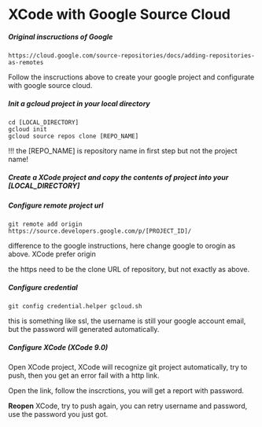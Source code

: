 # XCode with Google Source Cloud

##### Original inscructions of Google

```
https://cloud.google.com/source-repositories/docs/adding-repositories-as-remotes

```

Follow the inscructions above to create your google project and configurate with google source cloud.

##### Init a gcloud project in your local directory

```
cd [LOCAL_DIRECTORY]
gcloud init
gcloud source repos clone [REPO_NAME]
```

!!! the \[REPO\_NAME\] is repository name in first step but not the project name!

##### Create a XCode project and copy the contents of project into your \[LOCAL\_DIRECTORY\]



##### Configure remote project url

```
git remote add origin https://source.developers.google.com/p/[PROJECT_ID]/
```

difference to the google instructions, here change google to orogin as above. XCode prefer origin

the https need to be the clone URL of repository, but not exactly as above.

##### Configure  credential 

```
git config credential.helper gcloud.sh
```

this is something like ssl, the username is still your google account email, but the password will generated automatically.

##### Configure XCode \(XCode 9.0\)

Open XCode project, XCode will recognize git project automatically, try to push, then you get an error fail with a http link.

Open the link, follow the inscrctions, you will get a report with password.

**Reopen** XCode, try to push again, you can retry username and password, use the password you just got.





